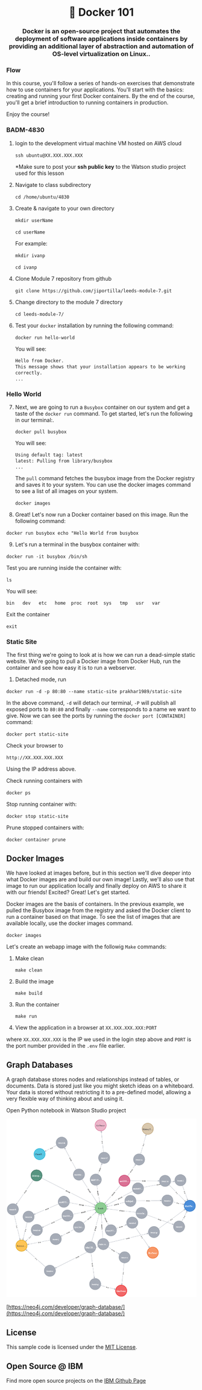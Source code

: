 <h1 align="center" style="border-bottom: none;">🔎 Docker 101 </h1>
<h3 align="center">Docker is an open-source project that automates the deployment of software applications inside containers by providing an additional layer of abstraction and automation of OS-level virtualization on Linux..</h3>


### Flow

In this course, you'll follow a series of hands-on exercises that demonstrate how to use containers for your applications. You'll start with the basics: creating and running your first Docker containers. By the end of the course, you'll get a brief introduction to running containers in production.



Enjoy the course!

<h3>BADM-4830</h3>
</p>

1. login to the development virtual machine VM hosted on AWS cloud

	 `
    ssh ubuntu@XX.XXX.XXX.XXX
    `
    
    *Make sure to post your **ssh public key** to the Watson studio project used for this lesson
    
2. Navigate to class subdirectory

	`cd /home/ubuntu/4830`
3. Create & navigate to your own directory

	`mkdir userName`
	
	`cd userName`
	
	For example:
	
	`mkdir ivanp`
	
	`cd ivanp`
	
	
4. Clone Module 7 repository from github

	`git clone https://github.com/jiportilla/leeds-module-7.git`
	
5. Change directory to the module 7 directory

	`cd leeds-module-7/`
6. Test your `docker` installation by running the following command:

	`docker run hello-world`
	
	You will see:
	
	```
	Hello from Docker.
	This message shows that your installation appears to be working correctly.
	...
	
	```
	
### Hello World

7. Next, we are going to run a `Busybox` container on our system and get a taste of the `docker run` command. To get started, let's run the following in our terminal:.

	```
	docker pull busybox
	```
	You will see:
	
	```	
	Using default tag: latest
	latest: Pulling from library/busybox
	...
	```

	The `pull` command fetches the busybox image from the Docker registry and saves it to your system. You can use the docker images command to see a list of all images on your system.
	
	`docker images`

8. Great! Let's now run a Docker container based on this image. Run the following command:

 `docker run busybox echo "Hello World from busybox`

9. Let's run a terminal in the busybox container with:

 `docker run -it busybox /bin/sh`
 
 Test you are running inside the container with:
 
 `ls`
 
 You will see:
 
 ```
bin   dev   etc   home  proc  root  sys   tmp   usr   var
 ```
 
 Exit the container
 
 `exit`

### Static Site

The first thing we're going to look at is how we can run a dead-simple static website. We're going to pull a Docker image from Docker Hub, run the container and see how easy it is to run a webserver.

1. Detached mode, run

`docker run -d -p 80:80 --name static-site prakhar1989/static-site`

In the above command, `-d` will detach our terminal, `-P` will publish all exposed ports to `80:80` and finally `--name` corresponds to a name we want to give. Now we can see the ports by running the `docker port [CONTAINER]` command:

`docker port static-site`

Check your browser to

`http://XX.XXX.XXX.XXX`

Using the IP address above.

Check running containers with

`docker ps`

Stop running container with:

`docker stop static-site`

Prune stopped containers with:

`docker container prune`


## Docker Images

We have looked at images before, but in this section we'll dive deeper into what Docker images are and build our own image! Lastly, we'll also use that image to run our application locally and finally deploy on AWS to share it with our friends! Excited? Great! Let's get started.

Docker images are the basis of containers. In the previous example, we pulled the Busybox image from the registry and asked the Docker client to run a container based on that image. To see the list of images that are available locally, use the docker images command.

`docker images`

Let's create an webapp image with the followig `Make` commands:


1. Make clean

   ```
   make clean
   ```

1. Build the image

   ```
   make build
   ```

1. Run the container

   ```
   make run
   ```

1. View the application in a browser at `XX.XXX.XXX.XXX:PORT`

where `XX.XXX.XXX.XXX` is the IP we used in the login step above and `PORT` is the port number provided in the `.env` file earlier.

## Graph Databases

A graph database stores nodes and relationships instead of tables, or documents. Data is stored just like you might sketch ideas on a whiteboard. Your data is stored without restricting it to a pre-defined model, allowing a very flexible way of thinking about and using it.


Open Python notebook in Watson Studio project

![Graph Databases](public-html/graph.png)

[https://neo4j.com/developer/graph-database/](https://neo4j.com/developer/graph-database/)

## License

This sample code is licensed under the [MIT License](https://opensource.org/licenses/MIT).

## Open Source @ IBM

Find more open source projects on the [IBM Github Page](http://ibm.github.io/)

